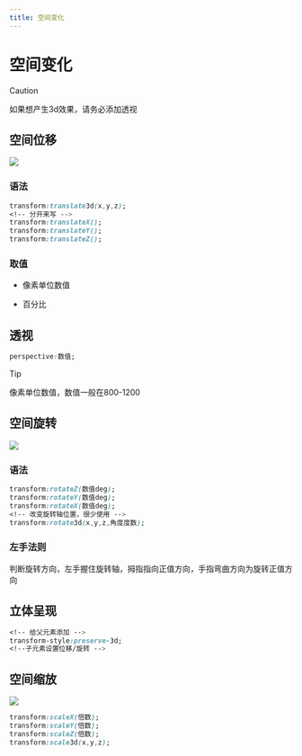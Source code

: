 ```yaml
---
title: 空间变化
---
```


# 空间变化

>[!caution]
>如果想产生3d效果，请务必添加透视

## 空间位移
![](/images/css/2023-07-30-16-05-10.gif)
### 语法


```css
transform:translate3d(x,y,z);
<!-- 分开来写 -->
transform:translateX();
transform:translateY();
transform:translateZ();
```


### 取值


- 像素单位数值


- 百分比


## 透视


```css
perspective:数值;
```


>[!tip]
>像素单位数值，数值一般在800-1200


## 空间旋转
![](/images/css/2023-07-30-16-29-48.gif)

### 语法

```css
transform:rotateZ(数值deg);
transform:rotateY(数值deg);
transform:rotateX(数值deg);
<!-- 改变旋转轴位置，很少使用 -->
transform:rotate3d(x,y,z,角度度数);
```

### 左手法则


判断旋转方向，左手握住旋转轴，拇指指向正值方向，手指弯曲方向为旋转正值方向


## 立体呈现


```css
<!-- 给父元素添加 -->
transform-style:preserve-3d;
<!--子元素设置位移/旋转 -->
```


## 空间缩放
![](/images/css/2023-07-30-16-37-42.gif)
```css
transform:scaleX(倍数);
transform:scaleY(倍数);
transform:scaleZ(倍数);
transform:scale3d(x,y,z);
```



